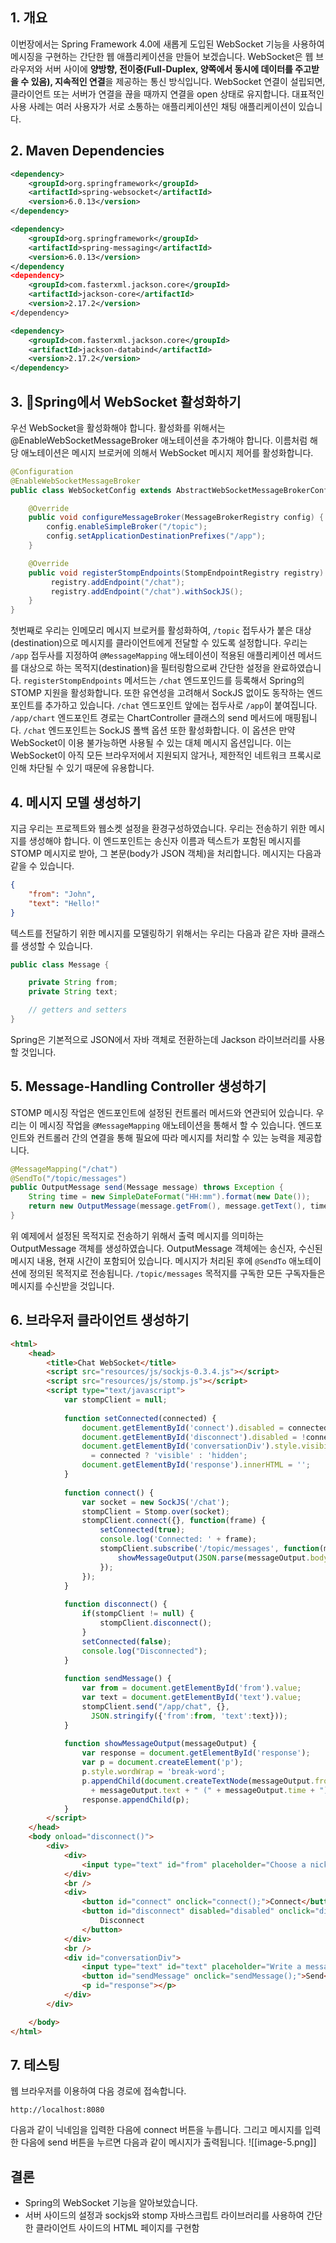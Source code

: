 
## 1. 개요
이번장에서는 Spring Framework 4.0에 새롭게 도입된 WebSocket 기능을 사용하여 메시징을 구현하는 간단한 웹 애플리케이션을 만들어 보겠습니다.
WebSocket은 웹 브라우저와 서버 사이에 **양방향, 전이중(Full-Duplex, 양쪽에서 동시에 데이터를 주고받을 수 있음), 지속적인 연결**을 제공하는 통신 방식입니다. WebSocket 연결이 설립되면, 클라이언트 또는 서버가 연결을 끊을 때까지 연결을 open 상태로 유지합니다.
대표적인 사용 사례는 여러 사용자가 서로 소통하는 애플리케이션인 채팅 애플리케이션이 있습니다.

## 2. Maven Dependencies
```xml
<dependency>
    <groupId>org.springframework</groupId>
    <artifactId>spring-websocket</artifactId>
    <version>6.0.13</version>
</dependency>

<dependency>
    <groupId>org.springframework</groupId>
    <artifactId>spring-messaging</artifactId>
    <version>6.0.13</version>
</dependency
<dependency>
    <groupId>com.fasterxml.jackson.core</groupId>
    <artifactId>jackson-core</artifactId>
    <version>2.17.2</version>
</dependency>

<dependency>
    <groupId>com.fasterxml.jackson.core</groupId>
    <artifactId>jackson-databind</artifactId> 
    <version>2.17.2</version>
</dependency>
```

## 3. Spring에서 WebSocket 활성화하기
우선 WebSocket을 활성화해야 합니다. 활성화를 위해서는 @EnableWebSocketMessageBroker 애노테이션을 추가해야 합니다.
이름처럼 해당 애노테이션은 메시지 브로커에 의해서 WebSocket 메시지 제어를 활성화합니다.
```java
@Configuration
@EnableWebSocketMessageBroker
public class WebSocketConfig extends AbstractWebSocketMessageBrokerConfigurer {

    @Override
    public void configureMessageBroker(MessageBrokerRegistry config) {
        config.enableSimpleBroker("/topic");
        config.setApplicationDestinationPrefixes("/app");
    }

    @Override
    public void registerStompEndpoints(StompEndpointRegistry registry) {
         registry.addEndpoint("/chat");
         registry.addEndpoint("/chat").withSockJS();
    }
}
```

첫번째로 우리는 인메모리 메시지 브로커를 활성화하여, `/topic` 접두사가 붙은 대상(destination)으로 메시지를 클라이언트에게 전달할 수 있도록 설정합니다.
우리는 `/app` 접두사를 지정하여 `@MessageMapping` 애노테이션이 적용된 애플리케이션 메서드를 대상으로 하는 목적지(destination)을 필터링함으로써 간단한 설정을 완료하였습니다.
`registerStompEndpoints` 메서드는 `/chat` 엔드포인드를 등록해서 Spring의 STOMP 지원을 활성화합니다. 또한 유연성을 고려해서 SockJS 없이도 동작하는 엔드포인트를 추가하고 있습니다.
`/chat` 엔드포인트 앞에는 접두사로 `/app`이 붙여집니다. `/app/chart` 엔드포인트 경로는 ChartController 클래스의 send 메서드에 매핑됩니다.
`/chat` 엔드포인트는 SockJS 폴백 옵션 또한 활성화합니다. 이 옵션은 만약 WebSocket이 이용 불가능하면 사용될 수 있는 대체 메시지 옵션입니다. 이는 WebSocket이 아직 모든 브라우저에서 지원되지 않거나, 제한적인 네트워크 프록시로 인해 차단될 수 있기 때문에 유용합니다.

## 4. 메시지 모델 생성하기
지금 우리는 프로젝트와 웹소켓 설정을 환경구성하였습니다. 우리는 전송하기 위한 메시지를 생성해야 합니다.
이 엔드포인트는 송신자 이름과 텍스트가 포함된 메시지를 STOMP 메시지로 받아, 그 본문(body가 JSON 객체)을 처리합니다.
메시지는 다음과 같을 수 있습니다.
```json
{
    "from": "John",
    "text": "Hello!"
}
```

텍스트를 전달하기 위한 메시지를 모델링하기 위해서는 우리는 다음과 같은 자바 클래스를 생성할 수 있습니다.
```java
public class Message {

    private String from;
    private String text;

    // getters and setters
}
```
Spring은 기본적으로 JSON에서 자바 객체로 전환하는데 Jackson 라이브러리를 사용할 것입니다.

## 5. Message-Handling Controller 생성하기
STOMP 메시징 작업은 엔드포인트에 설정된 컨트롤러 메서드와 연관되어 있습니다. 우리는 이 메시징 작업을 `@MessageMapping` 애노테이션을 통해서 할 수 있습니다. 엔드포인트와 컨트롤러 간의 연결을 통해 필요에 따라 메시지를 처리할 수 있는 능력을 제공합니다.
```java
@MessageMapping("/chat")
@SendTo("/topic/messages")
public OutputMessage send(Message message) throws Exception {
    String time = new SimpleDateFormat("HH:mm").format(new Date());
    return new OutputMessage(message.getFrom(), message.getText(), time);
}
```
위 예제에서 설정된 목적지로 전송하기 위해서 출력 메시지를 의미하는 OutputMessage 객체를 생성하였습니다. OutputMessage 객체에는 송신자, 수신된 메시지 내용, 현재 시간이 포함되어 있습니다.
메시지가 처리된 후에 `@SendTo` 애노테이션에 정의된 목적지로 전송됩니다. `/topic/messages` 목적지를 구독한 모든 구독자들은 메시지를 수신받을 것입니다.

## 6. 브라우저 클라이언트 생성하기
```html
<html>
    <head>
        <title>Chat WebSocket</title>
        <script src="resources/js/sockjs-0.3.4.js"></script>
        <script src="resources/js/stomp.js"></script>
        <script type="text/javascript">
            var stompClient = null;
            
            function setConnected(connected) {
                document.getElementById('connect').disabled = connected;
                document.getElementById('disconnect').disabled = !connected;
                document.getElementById('conversationDiv').style.visibility 
                  = connected ? 'visible' : 'hidden';
                document.getElementById('response').innerHTML = '';
            }
            
            function connect() {
                var socket = new SockJS('/chat');
                stompClient = Stomp.over(socket);  
                stompClient.connect({}, function(frame) {
                    setConnected(true);
                    console.log('Connected: ' + frame);
                    stompClient.subscribe('/topic/messages', function(messageOutput) {
                        showMessageOutput(JSON.parse(messageOutput.body));
                    });
                });
            }
            
            function disconnect() {
                if(stompClient != null) {
                    stompClient.disconnect();
                }
                setConnected(false);
                console.log("Disconnected");
            }
            
            function sendMessage() {
                var from = document.getElementById('from').value;
                var text = document.getElementById('text').value;
                stompClient.send("/app/chat", {}, 
                  JSON.stringify({'from':from, 'text':text}));
            }
            
            function showMessageOutput(messageOutput) {
                var response = document.getElementById('response');
                var p = document.createElement('p');
                p.style.wordWrap = 'break-word';
                p.appendChild(document.createTextNode(messageOutput.from + ": " 
                  + messageOutput.text + " (" + messageOutput.time + ")"));
                response.appendChild(p);
            }
        </script>
    </head>
    <body onload="disconnect()">
        <div>
            <div>
                <input type="text" id="from" placeholder="Choose a nickname"/>
            </div>
            <br />
            <div>
                <button id="connect" onclick="connect();">Connect</button>
                <button id="disconnect" disabled="disabled" onclick="disconnect();">
                    Disconnect
                </button>
            </div>
            <br />
            <div id="conversationDiv">
                <input type="text" id="text" placeholder="Write a message..."/>
                <button id="sendMessage" onclick="sendMessage();">Send</button>
                <p id="response"></p>
            </div>
        </div>

    </body>
</html>
```

## 7. 테스팅
웹 브라우저를 이용하여 다음 경로에 접속합니다.
```shell
http://localhost:8080
```

다음과 같이 닉네임을 입력한 다음에 connect 버튼을 누릅니다. 그리고 메시지를 입력한 다음에 send 버튼을 누르면 다음과 같이 메시지가 출력됩니다.
![[image-5.png]]

## 결론
- Spring의 WebSocket 기능을 알아보았습니다.
- 서버 사이드의 설정과 sockjs와 stomp 자바스크립트 라이브러리를 사용하여 간단한 클라이언트 사이드의 HTML 페이지를 구현함
